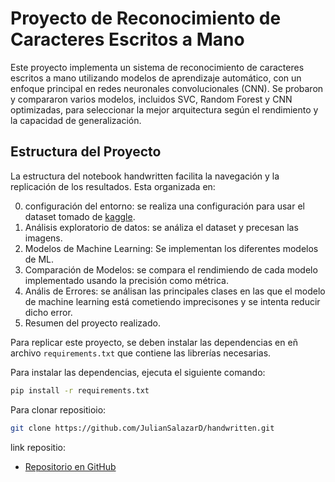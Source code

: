# Proyecto de Reconocimiento de Caracteres Escritos a Mano

Este proyecto implementa un sistema de reconocimiento de caracteres escritos a mano utilizando modelos de aprendizaje automático, 
con un enfoque principal en redes neuronales convolucionales (CNN). Se probaron y compararon varios modelos, incluidos SVC, Random Forest y CNN optimizadas, 
para seleccionar la mejor arquitectura según el rendimiento y la capacidad de generalización.

## Estructura del Proyecto

La estructura del notebook handwritten facilita la navegación y la replicación de los resultados. Esta organizada en:

0. configuración del entorno: se realiza una configuración para usar el dataset tomado de [kaggle](https://www.kaggle.com/datasets/dhruvildave/english-handwritten-characters-dataset).
1. Análisis exploratorio de datos: se análiza el dataset y precesan las imagens.
2. Modelos de Machine Learning: Se implementan los diferentes modelos de ML.
3. Comparación de Modelos: se compara el rendimiendo de cada modelo implementado usando la precisión como métrica.
4. Anális de Errores: se análisan las principales clases en las que el modelo de machine learning está cometiendo imprecisones y se intenta reducir dicho error.
5. Resumen del proyecto realizado.

Para replicar este proyecto, se deben instalar las dependencias en eñ archivo `requirements.txt` que contiene las librerías necesarias.

Para instalar las dependencias, ejecuta el siguiente comando:

```bash
pip install -r requirements.txt
```

Para clonar repositioio:
```bash
git clone https://github.com/JulianSalazarD/handwritten.git
```

link repositio:
- [Repositorio en GitHub](https://github.com/JulianSalazarD/handwritten)



